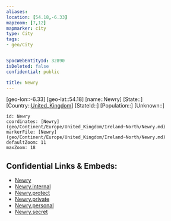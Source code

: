```yaml
---
aliases: 
location: [54.18,-6.33]
mapzoom: [7,12] 
mapmarker: city 
type: City
tags:
- geo/City


SpocWebEntityId: 32890
isDeleted: false
confidential: public

title: Newry
---
```

[geo-lon::-6.33]
[geo-lat::54.18]
[name::Newry]
[State::]
[Country::[United_Kingdom](geo/Continent/Europe/United_Kingdom.md)]
[StateId::]
[Population::]
[Unknown::]


```leaflet
id: Newry
coordinates: [Newry](geo/Continent/Europe/United_Kingdom/Ireland~North/Newry.md)
markerFile: [Newry](geo/Continent/Europe/United_Kingdom/Ireland~North/Newry.md)
defaultZoom: 11 
maxZoom: 18
```


## Confidential Links & Embeds: 
- [Newry](../../../../../../_public/geo/Continent/Europe/United_Kingdom/Ireland~North/Newry.md) 
- [Newry.internal](../../../../../../_internal/geo/Continent/Europe/United_Kingdom/Ireland~North/Newry.internal.md) 
- [Newry.protect](../../../../../../_protect/geo/Continent/Europe/United_Kingdom/Ireland~North/Newry.protect.md) 
- [Newry.private](../../../../../../_private/geo/Continent/Europe/United_Kingdom/Ireland~North/Newry.private.md) 
- [Newry.personal](../../../../../../_personal/geo/Continent/Europe/United_Kingdom/Ireland~North/Newry.personal.md) 
- [Newry.secret](../../../../../../_secret/geo/Continent/Europe/United_Kingdom/Ireland~North/Newry.secret.md) 
